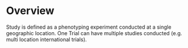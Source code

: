 
# Overview

Study is defined as a phenotyping experiment conducted at a single geographic location. One Trial can have multiple studies conducted (e.g. multi location international trials).



